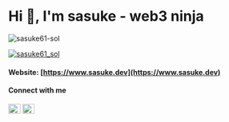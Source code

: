 <h1 align="left">Hi 👋, I'm sasuke - web3 ninja</h1>
<p align="left"> <img src="https://komarev.com/ghpvc/?username=sasuke61-sol&label=Profile%20views&color=0e75b6&style=flat" alt="sasuke61-sol" /> </p>
<p align="left"> <a href="https://twitter.com/sasuke61_sol" target="blank"><img src="https://img.shields.io/twitter/follow/sasuke61_sol?logo=twitter&style=for-the-badge" alt="sasuke61_sol" /></a> </p>

#### Website: [https://www.sasuke.dev](https://www.sasuke.dev)

#### Connect with me
<p align="left">
<a href="https://twitter.com/sasuke61_sol" target="blank"><img align="center" src="https://raw.githubusercontent.com/rahuldkjain/github-profile-readme-generator/master/src/images/icons/Social/twitter.svg" alt="sasuke61_sol" height="20" width="24" /></a>
<a href="https://discord.gg/920984371425579029" target="blank"><img align="center" src="https://raw.githubusercontent.com/rahuldkjain/github-profile-readme-generator/master/src/images/icons/Social/discord.svg" alt="920984371425579029" height="20" width="24" /></a>
</p>
